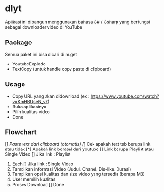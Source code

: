 # dlyt
Aplikasi ini dibangun menggunakan bahasa C# / Csharp yang berfungsi sebagai downloader video di YouTube

## Package
Semua paket ini bisa dicari di nuget 
- YoutubeExplode 
- TextCopy (untuk handle copy paste di clipboard)

## Usage
* Copy URL yang akan didownload (ex : https://www.youtube.com/watch?v=KmHBUseN_yY)
* Buka aplikasinya
* Pilih kualitas video 
* Done 

## Flowchart
[*] Paste text dari clipboard (otomatis)
[*] Cek apakah text tsb berupa link atau tidak
[*] Apakah link berasal dari youtube
[] Link berupa Playlist atau Single Video 
[] Jika link : Playlist
 1. Each
[] Jika link : Single Video
 1. Tampilkan informasi Video (Judul, Chanel, Dis-like, Durasi)
 2. Tampilkan opsi kualitas dan size video yang tersedia (berapa MB)
 3. User memilih kualitas
 4. Proses Download
[] Done



